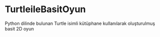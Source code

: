 # TurtleileBasitOyun
Python dilinde bulunan Turtle isimli kütüphane kullanılarak oluşturulmuş basit 2D oyun
